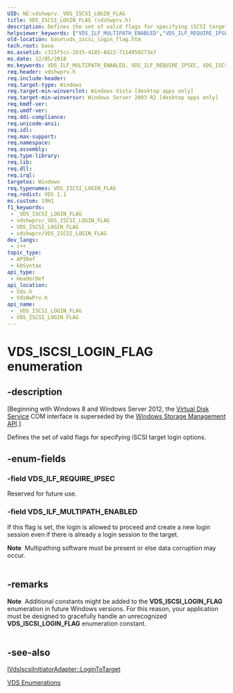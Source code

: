 ```yaml
---
UID: NE:vdshwprv._VDS_ISCSI_LOGIN_FLAG
title: VDS_ISCSI_LOGIN_FLAG (vdshwprv.h)
description: Defines the set of valid flags for specifying iSCSI target login options.
helpviewer_keywords: ["VDS_ILF_MULTIPATH_ENABLED","VDS_ILF_REQUIRE_IPSEC","VDS_ISCSI_LOGIN_FLAG","VDS_ISCSI_LOGIN_FLAG enumeration [VDS]","base.vds_iscsi_login_flag","vds/VDS_ILF_MULTIPATH_ENABLED","vds/VDS_ILF_REQUIRE_IPSEC","vds/VDS_ISCSI_LOGIN_FLAG","vdshwprv/VDS_ILF_MULTIPATH_ENABLED","vdshwprv/VDS_ILF_REQUIRE_IPSEC","vdshwprv/VDS_ISCSI_LOGIN_FLAG"]
old-location: base\vds_iscsi_login_flag.htm
tech.root: base
ms.assetid: c315f5cc-2b15-4185-8d22-7114950273e7
ms.date: 12/05/2018
ms.keywords: VDS_ILF_MULTIPATH_ENABLED, VDS_ILF_REQUIRE_IPSEC, VDS_ISCSI_LOGIN_FLAG, VDS_ISCSI_LOGIN_FLAG enumeration [VDS], base.vds_iscsi_login_flag, vds/VDS_ILF_MULTIPATH_ENABLED, vds/VDS_ILF_REQUIRE_IPSEC, vds/VDS_ISCSI_LOGIN_FLAG, vdshwprv/VDS_ILF_MULTIPATH_ENABLED, vdshwprv/VDS_ILF_REQUIRE_IPSEC, vdshwprv/VDS_ISCSI_LOGIN_FLAG
req.header: vdshwprv.h
req.include-header: 
req.target-type: Windows
req.target-min-winverclnt: Windows Vista [desktop apps only]
req.target-min-winversvr: Windows Server 2003 R2 [desktop apps only]
req.kmdf-ver: 
req.umdf-ver: 
req.ddi-compliance: 
req.unicode-ansi: 
req.idl: 
req.max-support: 
req.namespace: 
req.assembly: 
req.type-library: 
req.lib: 
req.dll: 
req.irql: 
targetos: Windows
req.typenames: VDS_ISCSI_LOGIN_FLAG
req.redist: VDS 1.1
ms.custom: 19H1
f1_keywords:
 - _VDS_ISCSI_LOGIN_FLAG
 - vdshwprv/_VDS_ISCSI_LOGIN_FLAG
 - VDS_ISCSI_LOGIN_FLAG
 - vdshwprv/VDS_ISCSI_LOGIN_FLAG
dev_langs:
 - c++
topic_type:
 - APIRef
 - kbSyntax
api_type:
 - HeaderDef
api_location:
 - Vds.h
 - VdsHwPrv.h
api_name:
 - _VDS_ISCSI_LOGIN_FLAG
 - VDS_ISCSI_LOGIN_FLAG
---
```


# VDS_ISCSI_LOGIN_FLAG enumeration


## -description

<p class="CCE_Message">[Beginning with Windows 8 and Windows Server 2012, the <a href="/windows/desktop/VDS/virtual-disk-service-portal">Virtual Disk Service</a> COM interface is superseded by the <a href="/previous-versions/windows/desktop/stormgmt/windows-storage-management-api-portal">Windows Storage Management API</a>.]

Defines the set of valid flags for specifying iSCSI target login options.

## -enum-fields

### -field VDS_ILF_REQUIRE_IPSEC

Reserved for future use.

### -field VDS_ILF_MULTIPATH_ENABLED

If this flag is set, the login is allowed to proceed and create a new login session even if there is already a login session to the target.
      

<div class="alert"><b>Note</b>  Multipathing software must be present or else data corruption may occur.</div>
<div> </div>

## -remarks

<div class="alert"><b>Note</b>  Additional constants might be added to the <b>VDS_ISCSI_LOGIN_FLAG</b> enumeration in future Windows versions. For this reason, your application must be designed to gracefully handle an unrecognized <b>VDS_ISCSI_LOGIN_FLAG</b> enumeration constant.</div>
<div> </div>

## -see-also

<a href="/windows/desktop/api/vds/nf-vds-ivdsiscsiinitiatoradapter-logintotarget">IVdsIscsiInitiatorAdapter::LoginToTarget</a>



<a href="/windows/desktop/VDS/vds-enumerations">VDS Enumerations</a>

